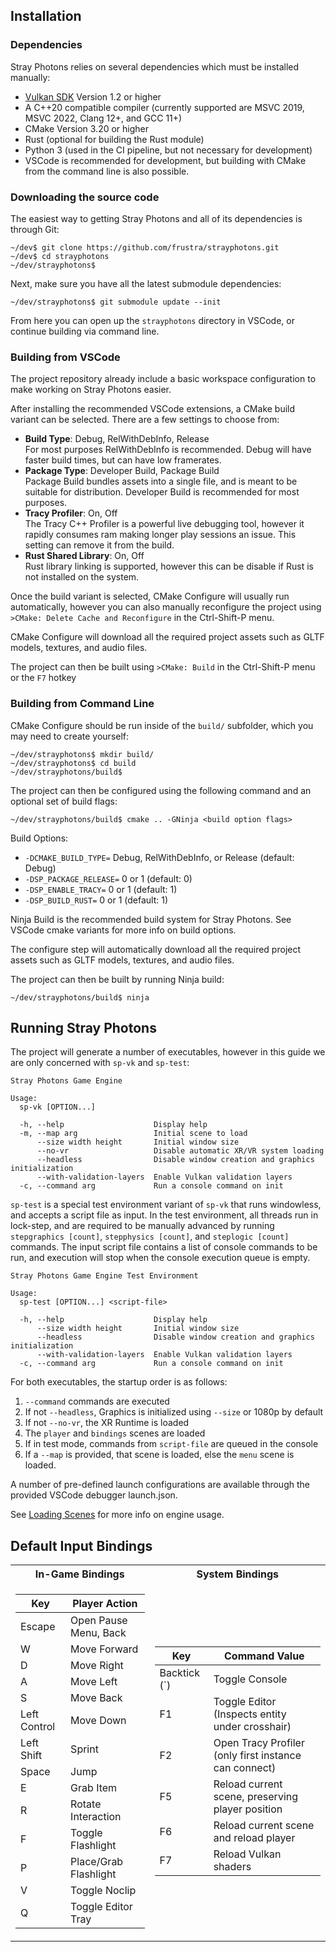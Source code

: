 ## Installation

### Dependencies

Stray Photons relies on several dependencies which must be installed manually:
- [Vulkan SDK](https://www.vulkan.org/tools) Version 1.2 or higher
- A C++20 compatible compiler (currently supported are MSVC 2019, MSVC 2022, Clang 12+, and GCC 11+)
- CMake Version 3.20 or higher
- Rust (optional for building the Rust module)
- Python 3 (used in the CI pipeline, but not necessary for development)
- VSCode is recommended for development, but building with CMake from the command line is also possible.

### Downloading the source code

The easiest way to getting Stray Photons and all of its dependencies is through Git:

```
~/dev$ git clone https://github.com/frustra/strayphotons.git
~/dev$ cd strayphotons
~/dev/strayphotons$
```

Next, make sure you have all the latest submodule dependencies:

```
~/dev/strayphotons$ git submodule update --init
```

From here you can open up the `strayphotons` directory in VSCode, or continue building via command line.

### Building from VSCode

The project repository already include a basic workspace configuration to make working on Stray Photons easier.

After installing the recommended VSCode extensions, a CMake build variant can be selected. There are a few settings to choose from:
- **Build Type**: Debug, RelWithDebInfo, Release  
  For most purposes RelWithDebInfo is recommended. Debug will have faster build times, but can have low framerates.
- **Package Type**: Developer Build, Package Build  
  Package Build bundles assets into a single file, and is meant to be suitable for distribution. Developer Build is recommended for most purposes.
- **Tracy Profiler**: On, Off  
  The Tracy C++ Profiler is a powerful live debugging tool, however it rapidly consumes ram making longer play sessions an issue. This setting can remove it from the build.
- **Rust Shared Library**: On, Off  
  Rust library linking is supported, however this can be disable if Rust is not installed on the system.

Once the build variant is selected, CMake Configure will usually run automatically, however you can also manually reconfigure the project using `>CMake: Delete Cache and Reconfigure` in the Ctrl-Shift-P menu.

CMake Configure will download all the required project assets such as GLTF models, textures, and audio files.

The project can then be built using `>CMake: Build` in the Ctrl-Shift-P menu or the `F7` hotkey

### Building from Command Line

CMake Configure should be run inside of the `build/` subfolder, which you may need to create yourself:
```
~/dev/strayphotons$ mkdir build/
~/dev/strayphotons$ cd build
~/dev/strayphotons/build$
```

The project can then be configured using the following command and an optional set of build flags:
```
~/dev/strayphotons/build$ cmake .. -GNinja <build option flags>
```

Build Options:
- `-DCMAKE_BUILD_TYPE=` Debug, RelWithDebInfo, or Release (default: Debug)
- `-DSP_PACKAGE_RELEASE=` 0 or 1 (default: 0)
- `-DSP_ENABLE_TRACY=` 0 or 1 (default: 1)
- `-DSP_BUILD_RUST=` 0 or 1 (default: 1)

Ninja Build is the recommended build system for Stray Photons. See VSCode cmake variants for more info on build options.

The configure step will automatically download all the required project assets such as GLTF models, textures, and audio files.

The project can then be built by running Ninja build:
```
~/dev/strayphotons/build$ ninja
```

## Running Stray Photons

The project will generate a number of executables, however in this guide we are only concerned with `sp-vk` and `sp-test`:
```
Stray Photons Game Engine

Usage:
  sp-vk [OPTION...]

  -h, --help                    Display help
  -m, --map arg                 Initial scene to load
      --size width height       Initial window size
      --no-vr                   Disable automatic XR/VR system loading
      --headless                Disable window creation and graphics initialization
      --with-validation-layers  Enable Vulkan validation layers
  -c, --command arg             Run a console command on init
```

`sp-test` is a special test environment variant of `sp-vk` that runs windowless, and accepts a script file as input.
In the test environment, all threads run in lock-step, and are required to be manually advanced by running `stepgraphics [count]`, `stepphysics [count]`, and `steplogic [count]` commands.
The input script file contains a list of console commands to be run, and execution will stop when the console execution queue is empty.
```
Stray Photons Game Engine Test Environment

Usage:
  sp-test [OPTION...] <script-file>

  -h, --help                    Display help
      --size width height       Initial window size
      --headless                Disable window creation and graphics initialization
      --with-validation-layers  Enable Vulkan validation layers
  -c, --command arg             Run a console command on init
```

For both executables, the startup order is as follows:
1. `--command` commands are executed
1. If not `--headless`, Graphics is initialized using `--size` or 1080p by default
1. If not `--no-vr`, the XR Runtime is loaded
1. The `player` and `bindings` scenes are loaded
1. If in test mode, commands from `script-file` are queued in the console
1. If a `--map` is provided, that scene is loaded, else the `menu` scene is loaded.

A number of pre-defined launch configurations are available through the provided VSCode debugger launch.json.

See [Loading Scenes](./Loading_Scenes.md) for more info on engine usage.

## Default Input Bindings

<table>
<tr><th>In-Game Bindings</th><th>System Bindings</th></tr>
<tr><td>

| Key           | Player Action         |
|---------------|-----------------------|
| Escape        | Open Pause Menu, Back |
| W             | Move Forward          |
| D             | Move Right            |
| A             | Move Left             |
| S             | Move Back             |
| Left Control  | Move Down             |
| Left Shift    | Sprint                |
| Space         | Jump                  |
| E             | Grab Item             |
| R             | Rotate Interaction    |
| F             | Toggle Flashlight     |
| P             | Place/Grab Flashlight |
| V             | Toggle Noclip         |
| Q             | Toggle Editor Tray    |

</td><td>

| Key          | Command Value                                         |
|--------------|-------------------------------------------------------|
| Backtick (`) | Toggle Console                                        |
| F1           | Toggle Editor (Inspects entity under crosshair)       |
| F2           | Open Tracy Profiler (only first instance can connect) |
| F5           | Reload current scene, preserving player position      |
| F6           | Reload current scene and reload player                |
| F7           | Reload Vulkan shaders                                 |

</td></tr> </table>
